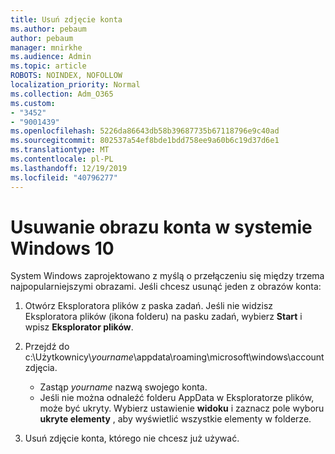 ```yaml
---
title: Usuń zdjęcie konta
ms.author: pebaum
author: pebaum
manager: mnirkhe
ms.audience: Admin
ms.topic: article
ROBOTS: NOINDEX, NOFOLLOW
localization_priority: Normal
ms.collection: Adm_O365
ms.custom:
- "3452"
- "9001439"
ms.openlocfilehash: 5226da86643db58b39687735b67118796e9c40ad
ms.sourcegitcommit: 802537a54ef8bde1bdd758ee9a60b6c19d37d6e1
ms.translationtype: MT
ms.contentlocale: pl-PL
ms.lasthandoff: 12/19/2019
ms.locfileid: "40796277"
---
```

# <a name="delete-an-account-picture-in-windows-10"></a>Usuwanie obrazu konta w systemie Windows 10

System Windows zaprojektowano z myślą o przełączeniu się między trzema najpopularniejszymi obrazami. Jeśli chcesz usunąć jeden z obrazów konta:

1. Otwórz Eksploratora plików z paska zadań. Jeśli nie widzisz Eksploratora plików (ikona folderu) na pasku zadań, wybierz **Start** i wpisz **Eksplorator plików**.

2. Przejdź do c:\Użytkownicy\\*yourname*\appdata\roaming\microsoft\windows\accountzdjęcia. 
    - Zastąp *yourname* nazwą swojego konta.
    - Jeśli nie można odnaleźć folderu AppData w Eksploratorze plików, może być ukryty. Wybierz ustawienie **widoku** i zaznacz pole wyboru **ukryte elementy** , aby wyświetlić wszystkie elementy w folderze.

3. Usuń zdjęcie konta, którego nie chcesz już używać.
 
 